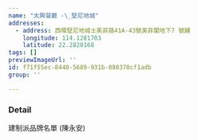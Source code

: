 ```yaml
---
name: "太興餐廳 -\_堅尼地城"
addresses:
  - address: 西環堅尼地城士美菲路41A-43號美菲閣地下7 號舖
    longitude: 114.1281703
    latitude: 22.2820168
tags: []
previewImageUrl: ''
id: f71f55ec-8440-5689-931b-080370cf1adb
group: ''

---
```

### Detail
建制派品牌名單 (陳永安)

